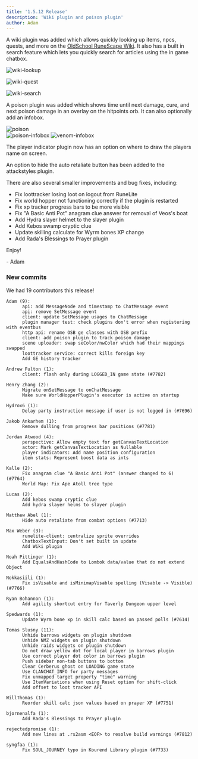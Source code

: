 ```yaml
---
title: '1.5.12 Release'
description: 'Wiki plugin and poison plugin'
author: Adam
---
```


A wiki plugin was added which allows quickly looking up items, npcs, quests, and
more on the [OldSchool RuneScape Wiki](https://oldschool.runescape.wiki/). It
also has a built in search feature which lets you quickly search for articles
using the in game chatbox.

![wiki-lookup](/img/blog/1.5.12-Release/wiki-lookup.gif)

![wiki-quest](/img/blog/1.5.12-Release/wiki-quest.gif)

![wiki-search](/img/blog/1.5.12-Release/wiki-search.gif)

A poison plugin was added which shows time until next damage, cure, and next
poison damage in an overlay on the hitpoints orb. It can also optionally add an
infobox.

![poison](/img/blog/1.5.12-Release/poison.png)  
![poison-infobox](/img/blog/1.5.12-Release/poison-infobox.png)
![venom-infobox](/img/blog/1.5.12-Release/venom-infobox.png)

The player indicator plugin now has an option on where to draw the players name
on screen.

An option to hide the auto retaliate button has been added to the attackstyles
plugin.

There are also several smaller improvements and bug fixes, including:

- Fix loottracker losing loot on logout from RuneLite
- Fix world hopper not functioning correctly if the plugin is restarted
- Fix xp tracker progress bars to be more visible
- Fix "A Basic Anti Pot" anagram clue answer for removal of Veos's boat
- Add Hydra slayer helmet to the slayer plugin
- Add Kebos swamp cryptic clue
- Update skilling calculate for Wyrm bones XP change
- Add Rada's Blessings to Prayer plugin

Enjoy!

\- Adam

### New commits

We had 19 contributors this release!

```
Adam (9):
      api: add MessageNode and timestamp to ChatMessage event
      api: remove SetMessage event
      client: update SetMessage usages to ChatMessage
      plugin manager test: check plugins don't error when registering with eventbus
      http api: rename OSB ge classes with OSB prefix
      client: add poison plugin to track poison damage
      scene uploader: swap seColor/nwColor which had their mappings swapped
      loottracker service: correct kills foreign key
      Add GE history tracker

Andrew Fulton (1):
      client: flash only during LOGGED_IN game state (#7782)

Henry Zhang (2):
      Migrate onSetMessage to onChatMessage
      Make sure WorldHopperPlugin's executor is active on startup

Hydrox6 (1):
      Delay party instruction message if user is not logged in (#7696)

Jakob Ankarhem (1):
      Remove dulling from progress bar positions (#7781)

Jordan Atwood (4):
      perspective: Allow empty text for getCanvasTextLocation
      actor: Mark getCanvasTextLocation as Nullable
      player indicators: Add name position configuration
      item stats: Represent boost data as ints

Kalle (2):
      Fix anagram clue "A Basic Anti Pot" (answer changed to 6) (#7764)
      World Map: Fix Ape Atoll tree type

Lucas (2):
      Add kebos swamp cryptic clue
      Add hydra slayer helms to slayer plugin

Matthew Abel (1):
      Hide auto retaliate from combat options (#7713)

Max Weber (3):
      runelite-client: centralize sprite overrides
      ChatboxTextInput: Don't set built in update
      Add Wiki plugin

Noah Pittinger (1):
      Add EqualsAndHashCode to Lombok data/value that do not extend Object

Nokkasiili (1):
      Fix isVisable and isMinimapVisable spelling (Visable -> Visible) (#7766)

Ryan Bohannon (1):
      Add agility shortcut entry for Taverly Dungeon upper level

Spedwards (1):
      Update Wyrm bone xp in skill calc based on passed polls (#7614)

Tomas Slusny (11):
      Unhide barrows widgets on plugin shutdown
      Unhide NMZ widgets on plugin shutdown
      Unhide raids widgets on plugin shutdown
      Do not draw yellow dot for local player in barrows plugin
      Use correct player dot color in barrows plugin
      Push sidebar non-tab buttons to bottom
      Clear Cerberus ghost on LOADING game state
      Use CLANCHAT_INFO for party messages
      Fix unmapped target property "time" warning
      Use ItemVariations when using Reset option for shift-click
      Add offset to loot tracker API

WillThomas (1):
      Reorder skill calc json values based on prayer XP (#7751)

bjornenalfa (1):
      Add Rada's Blessings to Prayer plugin

rejectedpromise (1):
      Add new lines at .rs2asm <EOF> to resolve build warnings (#7812)

syngfaa (1):
      Fix SOUL_JOURNEY typo in Kourend Library plugin (#7733)
```
